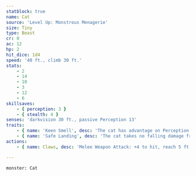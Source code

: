 ```yaml
---
statblock: true
name: Cat
source: 'Level Up: Monstrous Menagerie'
size: Tiny
type: Beast
cr: 0
ac: 12
hp: 2
hit_dice: 1d4
speed: '40 ft., climb 30 ft.'
stats:
    - 2
    - 14
    - 10
    - 3
    - 12
    - 6
skillsaves:
    - { perception: 3 }
    - { stealth: 4 }
senses: 'darkvision 30 ft., passive Perception 13'
traits:
    - { name: 'Keen Smell', desc: 'The cat has advantage on Perception checks that rely on smell.' }
    - { name: 'Safe Landing', desc: 'The cat takes no falling damage from the first 10 feet that it falls.' }
actions:
    - { name: Claws, desc: 'Melee Weapon Attack: +4 to hit, reach 5 ft., one target. Hit: 1 slashing damage. If this damage would reduce a Small or larger target to 0 hit points, the target takes no damage from this attack.' }

---
```

```statblock
monster: Cat
```
